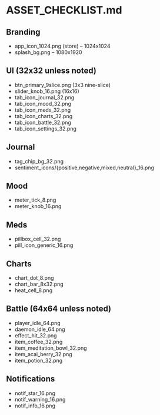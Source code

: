# ASSET_CHECKLIST.md

## Branding
- app_icon_1024.png (store) – 1024x1024
- splash_bg.png – 1080x1920

## UI (32x32 unless noted)
- btn_primary_9slice.png (3x3 nine-slice)
- slider_knob_16.png (16x16)
- tab_icon_journal_32.png
- tab_icon_mood_32.png
- tab_icon_meds_32.png
- tab_icon_charts_32.png
- tab_icon_battle_32.png
- tab_icon_settings_32.png

## Journal
- tag_chip_bg_32.png
- sentiment_icons/{positive,negative,mixed,neutral}_16.png

## Mood
- meter_tick_8.png
- meter_knob_16.png

## Meds
- pillbox_cell_32.png
- pill_icon_generic_16.png

## Charts
- chart_dot_8.png
- chart_bar_8x32.png
- heat_cell_8.png

## Battle (64x64 unless noted)
- player_idle_64.png
- daemon_idle_64.png
- effect_hit_32.png
- item_coffee_32.png
- item_meditation_bowl_32.png
- item_acai_berry_32.png
- item_potion_32.png

## Notifications
- notif_star_16.png
- notif_warning_16.png
- notif_info_16.png
